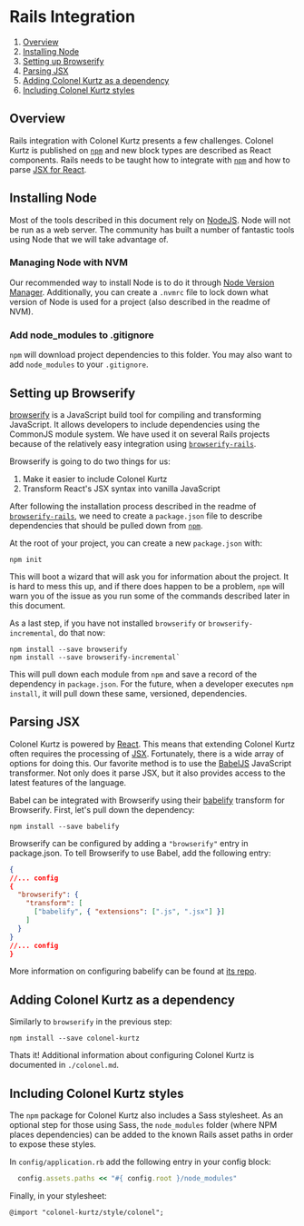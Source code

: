 # Rails Integration

1. [Overview](#overview)
2. [Installing Node](#installing-node)
3. [Setting up Browserify](#setting-up-browserify)
4. [Parsing JSX](#parsing-jsx)
5. [Adding Colonel Kurtz as a dependency](#adding-colonel-kurtz-as-a-dependency)
6. [Including Colonel Kurtz styles](#including-colonel-kurtz-styles)

## Overview

Rails integration with Colonel Kurtz presents a few
challenges. Colonel Kurtz is published on [`npm`](http://npmjs.com/)
and new block types are described as React components. Rails needs to
be taught how to integrate with [`npm`](http://npmjs.com/) and how to
parse [JSX for React](https://facebook.github.io/react/docs/jsx-in-depth.html).

## Installing Node

Most of the tools described in this document rely on
[NodeJS](https://nodejs.org). Node will not be run as a web
server. The community has built a number of fantastic tools using Node
that we will take advantage of.

### Managing Node with NVM

Our recommended way to install Node is to do it through
[Node Version Manager](https://github.com/creationix/nvm#usage). Additionally,
you can create a `.nvmrc` file to lock down what version of Node is
used for a project (also described in the readme of NVM).

### Add node_modules to .gitignore

`npm` will download project dependencies to this folder. You may also
want to add `node_modules` to your `.gitignore`.

## Setting up Browserify

[browserify](http://browserify.org/) is a JavaScript build tool for
compiling and transforming JavaScript. It allows developers to include
dependencies using the CommonJS module system. We have used it on
several Rails projects because of the relatively easy integration
using
[`browserify-rails`](https://github.com/browserify-rails/browserify-rails).

Browserify is going to do two things for us:

1. Make it easier to include Colonel Kurtz
2. Transform React's JSX syntax into vanilla JavaScript

After following the installation process described in the readme of
[`browserify-rails`](https://github.com/browserify-rails/browserify-rails),
we need to create a `package.json` file to describe dependencies that
should be pulled down from [`npm`](https://npmjs.com).

At the root of your project, you can create a new `package.json` with:

```
npm init
```

This will boot a wizard that will ask you for information about the
project. It is hard to mess this up, and if there does happen to be a
problem, `npm` will warn you of the issue as you run some of the
commands described later in this document.

As a last step, if you have not installed `browserify` or
`browserify-incremental`, do that now:

```shell
npm install --save browserify
npm install --save browserify-incremental`
```

This will pull down each module from `npm` and save a record of the
dependency in `package.json`. For the future, when a developer
executes `npm install`, it will pull down these same, versioned, dependencies.

## Parsing JSX

Colonel Kurtz is powered by
[React](http://facebook.github.io/react/). This means that extending
Colonel Kurtz often requires the processing of
[JSX](https://facebook.github.io/jsx/). Fortunately, there is a wide
array of options for doing this. Our favorite method is to use the
[BabelJS](https://babeljs.io/) JavaScript transformer. Not only does
it parse JSX, but it also provides access to the latest features of
the language.

Babel can be integrated with Browserify using their
[babelify](https://github.com/babel/babelify) transform for
Browserify. First, let's pull down the dependency:

```shell
npm install --save babelify
```

Browserify can be configured by adding a `"browserify"` entry in
package.json. To tell Browserify to use Babel, add the following
entry:

```json
{
//... config
{
  "browserify": {
    "transform": [
      ["babelify", { "extensions": [".js", ".jsx"] }]
    ]
  }
}
//... config
}
```

More information on configuring babelify can be found at [its repo](https://github.com/babel/babelify).

## Adding Colonel Kurtz as a dependency

Similarly to `browserify` in the previous step:

```shell
npm install --save colonel-kurtz
```

Thats it! Additional information about configuring Colonel Kurtz is
documented in `./colonel.md`.

## Including Colonel Kurtz styles

The `npm` package for Colonel Kurtz also includes a Sass stylesheet. As
an optional step for those using Sass, the `node_modules` folder
(where NPM places dependencies) can be added to the known Rails asset
paths in order to expose these styles.

In `config/application.rb` add the following entry in your config block:

```ruby
  config.assets.paths << "#{ config.root }/node_modules"
```

Finally, in your stylesheet:

```
@import "colonel-kurtz/style/colonel";
```
